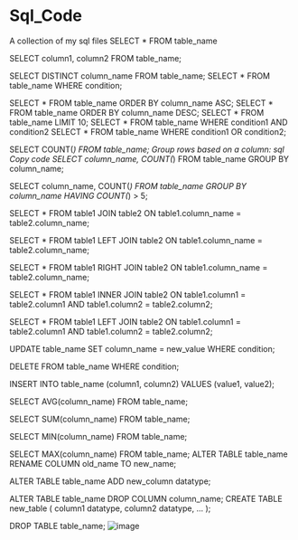 # Sql_Code
A collection of my sql files
SELECT * FROM table_name 

SELECT column1, column2 FROM table_name; 

SELECT DISTINCT column_name FROM table_name; SELECT * FROM table_name WHERE condition; 

SELECT * FROM table_name ORDER BY column_name ASC; 
SELECT * FROM table_name ORDER BY column_name DESC; 
SELECT * FROM table_name LIMIT 10;
SELECT * FROM table_name WHERE condition1 AND condition2 
SELECT * FROM table_name WHERE condition1 OR condition2; 

SELECT COUNT(*) FROM table_name; Group rows based on a column: sql Copy code 
SELECT column_name, COUNT(*) FROM table_name GROUP BY column_name; 

SELECT column_name, COUNT(*) FROM table_name GROUP BY column_name HAVING COUNT(*) > 5; 

SELECT * FROM table1 JOIN table2 ON table1.column_name = table2.column_name;  

SELECT * FROM table1 LEFT JOIN table2 ON table1.column_name = table2.column_name;

SELECT * FROM table1 RIGHT JOIN table2 ON table1.column_name = table2.column_name; 

SELECT * FROM table1 INNER JOIN table2 ON table1.column1 = table2.column1 AND table1.column2 = table2.column2; 

SELECT * FROM table1 LEFT JOIN table2 ON table1.column1 = table2.column1 AND table1.column2 = table2.column2; 

UPDATE table_name SET column_name = new_value WHERE condition; 

DELETE FROM table_name WHERE condition; 

INSERT INTO table_name (column1, column2) VALUES (value1, value2); 

 SELECT AVG(column_name) FROM table_name; 

SELECT SUM(column_name) FROM table_name; 

SELECT MIN(column_name) FROM table_name; 

SELECT MAX(column_name) FROM table_name; ALTER TABLE table_name RENAME COLUMN old_name TO new_name; 

ALTER TABLE table_name ADD new_column datatype; 
 
ALTER TABLE table_name DROP COLUMN column_name; CREATE TABLE new_table (     column1 datatype,     column2 datatype,     ... ); 

DROP TABLE table_name; 
![image](https://github.com/PanchputreKomal/Sql_Code/assets/94497134/664a4b4a-cfec-421d-b9bb-42dfa875d971)
